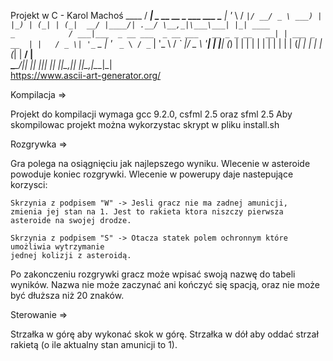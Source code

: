 Projekt w C - Karol Machoś
     ____
    / ___| _ __   __ _  ___ ___
    \___ \| '_ \ / _` |/ __/ _ \
     ___) | |_) | (_| | (_|  __/
    |____/| .__/ \__,_|\___\___|
          |_|
      ____                                          _           
     / ___|___  _ __ ___  _ __ ___   __ _ _ __   __| | ___ _ __ 
    | |   / _ \| '_ ` _ \| '_ ` _ \ / _` | '_ \ / _` |/ _ \ '__|
    | |__| (_) | | | | | | | | | | | (_| | | | | (_| |  __/ |   
     \____\___/|_| |_| |_|_| |_| |_|\__,_|_| |_|\__,_|\___|_|   
https://www.ascii-art-generator.org/


Kompilacja =>

Projekt do kompilacji wymaga gcc 9.2.0, csfml 2.5 oraz sfml 2.5
Aby skompilowac projekt można wykorzystac skrypt w pliku install.sh

Rozgrywka =>

Gra polega na osiągnięciu jak najlepszego wyniku.
Wlecenie w asteroide powoduje koniec rozgrywki.
Wlecenie w powerupy daje nastepujące korzysci:
    
    Skrzynia z podpisem "W" -> Jesli gracz nie ma zadnej amunicji,
    zmienia jej stan na 1. Jest to rakieta ktora niszczy pierwsza asteroide na swojej drodze.

    Skrzynia z podpisem "S" -> Otacza statek polem ochronnym które umożliwia wytrzymanie
    jednej kolizji z asteroidą.

Po zakonczeniu rozgrywki gracz może wpisać swoją nazwę do tabeli wyników.
Nazwa nie może zaczynać ani kończyć się spacją, oraz nie może być dłuższa niż 20 znaków.

Sterowanie =>

Strzałka w górę aby wykonać skok w górę.
Strzałka w dół aby oddać strzał rakietą (o ile aktualny stan amunicji to 1).


